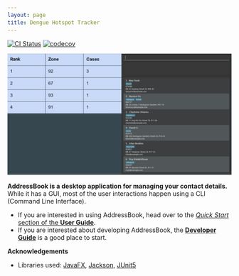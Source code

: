 ```yaml
---
layout: page
title: Dengue Hotspot Tracker
---
```


[![CI Status](https://github.com/ay2223s2-cs2103-w17-2/tp/workflows/Java%20CI/badge.svg)](https://github.com/AY2223S2-CS2103-W17-2/tp/actions)
[![codecov](https://codecov.io/gh/AY2223S2-CS2103-W17-2/tp/badge.svg)](https://codecov.io/gh/AY2223S2-CS2103-W17-2/tp)

![Ui](images/Ui.png)

**AddressBook is a desktop application for managing your contact details.** While it has a GUI, most of the user interactions happen using a CLI (Command Line Interface).

* If you are interested in using AddressBook, head over to the [_Quick Start_ section of the **User Guide**](UserGuide.html#quick-start).
* If you are interested about developing AddressBook, the [**Developer Guide**](DeveloperGuide.html) is a good place to start.


**Acknowledgements**

* Libraries used: [JavaFX](https://openjfx.io/), [Jackson](https://github.com/FasterXML/jackson), [JUnit5](https://github.com/junit-team/junit5)
